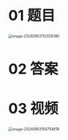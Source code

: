 # 01 题目

<img src="https://cvp.oss-cn-shanghai.aliyuncs.com/202409021120432.png" alt="image-20240902112029390" style="zoom:50%;" />



# 02 答案





# 03 视频

<img src="https://cvp.oss-cn-shanghai.aliyuncs.com/202409031547263.png" alt="image-20240903154754818" style="zoom:50%;" />